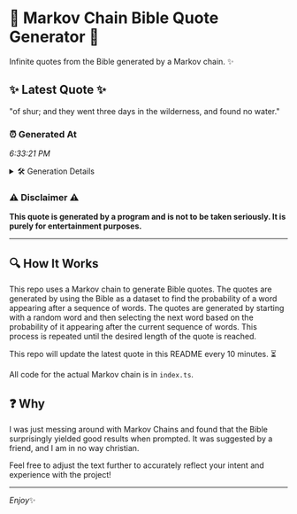 # 📖 Markov Chain Bible Quote Generator 📖

Infinite quotes from the Bible generated by a Markov chain. ✨

## ✨ Latest Quote ✨
"of shur; and they went three days in the wilderness, and found no water."

### ⏰ Generated At
*6:33:21 PM*

<details>
    <summary>🛠️ Generation Details</summary>
    <p>
        <strong>🌱 Seed:</strong> of<br>
        <strong>🔄 Iterations:</strong> 13<br>
        <strong>📜 Context History:</strong><br>[ of ]: shur;<br>[ of, shur; ]: and<br>[ of, shur;, and ]: they<br>[ of, shur;, and, they ]: went<br>[ of, shur;, and, they, went ]: three<br>[ of, shur;, and, they, went, three ]: days<br>[ shur;, and, they, went, three, days ]: in<br>[ and, they, went, three, days, in ]: the<br>[ they, went, three, days, in, the ]: wilderness,<br>[ went, three, days, in, the, wilderness, ]: and<br>[ three, days, in, the, wilderness,, and ]: found<br>[ days, in, the, wilderness,, and, found ]: no<br>[ in, the, wilderness,, and, found, no ]: water.<br>
    </p>
</details>

### ⚠️ Disclaimer ⚠️
**This quote is generated by a program and is not to be taken seriously. It is purely for entertainment purposes.**

---

## 🔍 How It Works

This repo uses a Markov chain to generate Bible quotes. The quotes are generated by using the Bible as a dataset to find the probability of a word appearing after a sequence of words. The quotes are generated by starting with a random word and then selecting the next word based on the probability of it appearing after the current sequence of words. This process is repeated until the desired length of the quote is reached.

This repo will update the latest quote in this README every 10 minutes. ⏳

All code for the actual Markov chain is in `index.ts`.

## ❓ Why

I was just messing around with Markov Chains and found that the Bible surprisingly yielded good results when prompted. 
It was suggested by a friend, and I am in no way christian.

Feel free to adjust the text further to accurately reflect your intent and experience with the project!

---

*Enjoy*✨
